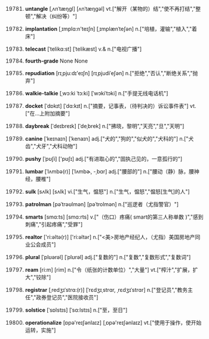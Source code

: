 19781. **untangle**
[ˌʌnˈtæŋgl]  [ʌnˈtæŋɡəl]
vt.["解开（某物的）结","使不再打结","整顿","解决（纠纷等）"]  

19782. **implantation**
[ˌɪmplɑ:n'teɪʃn]  [ˌɪmplænˈteʃən]
n.["培植，灌输","植入","着床"]  

19783. **telecast**
[ˈtelikɑ:st]  [ˈtelikæst]
v.& n.["电视广播"]  

19784. **fourth-grade**
None
None

19785. **repudiation**
[rɪˌpju:dɪ'eɪʃn]  [rɪˌpjudiˈeʃən]
n.["拒绝","否认","断绝关系","抛弃"]  

19786. **walkie-talkie**
[ˌwɔ:ki ˈtɔ:ki]  [ˈwɔkiˈtɔki]
n.["手提无线电话机"]  

19787. **docket**
[ˈdɒkɪt]  [ˈdɑ:kɪt]
n.["摘要，记事表，（待判决的）诉讼事件表"]  vt.["在…上附加摘要"]  

19788. **daybreak**
[ˈdeɪbreɪk]  [ˈdeˌbrek]
n.["拂晓，黎明","天亮","旦","天明"]  

19789. **canine**
[ˈkeɪnaɪn]  [ˈkenaɪn]
adj.["犬的","狗的","似犬的","犬科的"]  n.["犬齿","犬牙","犬科动物"]  

19790. **pushy**
[ˈpʊʃi]  ['pʊʃɪ]
adj.["有进取心的","固执己见的，一意孤行的"]  

19791. **lumbar**
[ˈlʌmbə(r)]  [ˈlʌmbɚ, -ˌbɑr]
adj.["腰部的"]  n.["腰动（静）脉，腰神经，腰椎"]  

19792. **sulk**
[sʌlk]  [sʌlk]
vi.["生气，愠怒"]  n.["生气，愠怒","愠怒[生气]的人"]  

19793. **patrolman**
[pəˈtrəʊlmən]  [pəˈtrolmən]
n.["巡逻者（尤指警官）"]  

19794. **smarts**
[smɑ:ts]  [smɑ:rts]
v.["（伤口）疼痛( smart的第三人称单数 )","感到刺痛","引起疼痛","受罪"]  

19795. **realtor**
['ri:əltə(r)]  ['ri:əltər]
n.["<美>房地产经纪人，（尤指）美国房地产同业公会成员"]  

19796. **plural**
[ˈplʊərəl]  [ˈplʊrəl]
adj.["复数的"]  n.["复数","复数形式","复数词"]  

19797. **ream**
[ri:m]  [rim]
n.["令（纸张的计数单位）","大量"]  vt.["榨汁","扩展，扩大","铰除"]  

19798. **registrar**
[ˌredʒɪˈstrɑ:(r)]  [ˈrɛdʒɪˌstrɑr, ˌrɛdʒɪˈstrɑr]
n.["登记员","教务主任","政券登记员","医院接收员"]  

19799. **solstice**
[ˈsɒlstɪs]  [ˈsɑ:lstɪs]
n.["至，至日"]  

19800. **operationalize**
[ɒpə'reɪʃənlaɪz]  [ˌɒpə'reɪʃənlaɪz]
vt.["使用于操作，使开始运转，实施"]  

